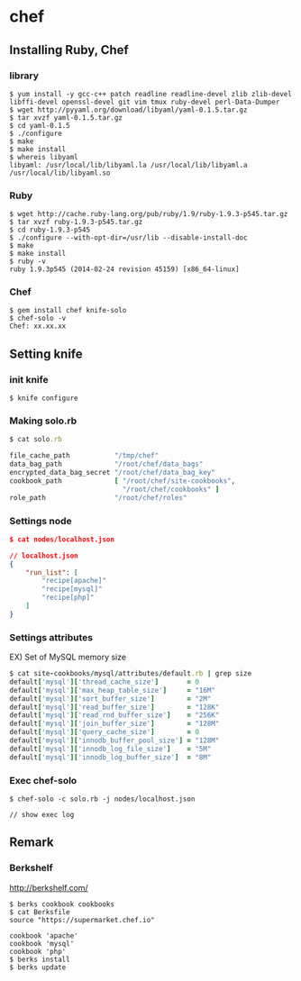 
# chef

## Installing Ruby, Chef

### library

```
$ yum install -y gcc-c++ patch readline readline-devel zlib zlib-devel libffi-devel openssl-devel git vim tmux ruby-devel perl-Data-Dumper
$ wget http://pyyaml.org/download/libyaml/yaml-0.1.5.tar.gz
$ tar xvzf yaml-0.1.5.tar.gz
$ cd yaml-0.1.5
$ ./configure
$ make
$ make install
$ whereis libyaml
libyaml: /usr/local/lib/libyaml.la /usr/local/lib/libyaml.a /usr/local/lib/libyaml.so
```

### Ruby

```
$ wget http://cache.ruby-lang.org/pub/ruby/1.9/ruby-1.9.3-p545.tar.gz
$ tar xvzf ruby-1.9.3-p545.tar.gz
$ cd ruby-1.9.3-p545
$ ./configure --with-opt-dir=/usr/lib --disable-install-doc
$ make
$ make install
$ ruby -v
ruby 1.9.3p545 (2014-02-24 revision 45159) [x86_64-linux]
```

### Chef

```
$ gem install chef knife-solo
$ chef-solo -v
Chef: xx.xx.xx
```

## Setting knife


### init knife

```
$ knife configure
```

### Making solo.rb

```ruby
$ cat solo.rb

file_cache_path           "/tmp/chef"
data_bag_path             "/root/chef/data_bags"
encrypted_data_bag_secret "/root/chef/data_bag_key"
cookbook_path             [ "/root/chef/site-cookbooks",
                            "/root/chef/cookbooks" ]
role_path                 "/root/chef/roles"
```

### Settings node

```json
$ cat nodes/localhost.json

// localhost.json
{
    "run_list": [
        "recipe[apache]"
        "recipe[mysql]"
        "recipe[php]"
    ]
}
```

### Settings attributes

EX) Set of MySQL memory size

```ruby
$ cat site-cookbooks/mysql/attributes/default.rb | grep size
default['mysql']['thread_cache_size']       = 0
default['mysql']['max_heap_table_size']     = "16M"
default['mysql']['sort_buffer_size']        = "2M"
default['mysql']['read_buffer_size']        = "128K"
default['mysql']['read_rnd_buffer_size']    = "256K"
default['mysql']['join_buffer_size']        = "128M"
default['mysql']['query_cache_size']        = 0
default['mysql']['innodb_buffer_pool_size'] = "128M"
default['mysql']['innodb_log_file_size']    = "5M"
default['mysql']['innodb_log_buffer_size']  = "8M"
```

### Exec chef-solo

```
$ chef-solo -c solo.rb -j nodes/localhost.json

// show exec log
```

## Remark

### Berkshelf

http://berkshelf.com/

```
$ berks cookbook cookbooks
$ cat Berksfile
source "https://supermarket.chef.io"

cookbook 'apache'
cookbook 'mysql'
cookbook 'php'
$ berks install
$ berks update
```
